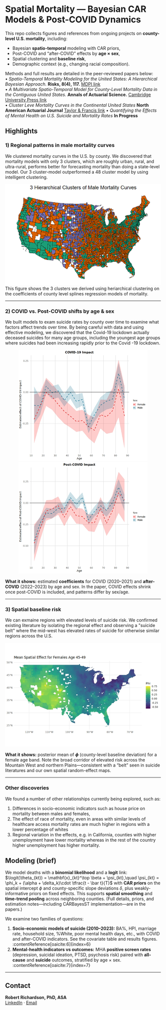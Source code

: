 # Spatial Mortality — Bayesian CAR Models & Post-COVID Dynamics

This repo collects figures and references from ongoing projects on **county-level U.S. mortality**, including:
- Bayesian **spatio-temporal** modeling with CAR priors,
- Post-COVID and “after-COVID” effects by **age × sex**,
- Spatial clustering and **baseline risk**,
- Demographic context (e.g., changing racial composition).

Methods and full results are detailed in the peer-reviewed papers below:  
•  *Spatio-Temporal Mortality Modeling for the United States: A Hierarchical Bayesian Approach.* **Risks, 8(4), 117.** [MDPI link](https://www.mdpi.com/2227-9091/8/4/117)  
•  *A Multivariate Spatio-Temporal Model for County-Level Mortality Data in the Contiguous United States.* **Annals of Actuarial Science.** [Cambridge University Press link](https://www.cambridge.org/core/journals/annals-of-actuarial-science/article/multivariate-spatiotemporal-model-for-countylevel-mortality-data-in-the-contiguous-united-states/96BF901C0B6ADE8F434D404653B665C2)  
• *Cluster Leve Mortality Curves in the Continental United States* **North American Actuarial Journal** [Taylor & Francis link](https://www.tandfonline.com/doi/abs/10.1080/10920277.2025.2463933)
•  *Quantifying the Effects of Mental Health on U.S. Suicide and Mortality Rates* **In Progress** 

## Highlights

### 1) Regional patterns in male mortality curves

We clustered mortality curves in the U.S. by county. We discovered that mortality models with only 3 clusters, which are roughly urban, rural, and ultra-rural, performs better for forecasting mortality than doing a state-level model. Our 3 cluster-model outperformed a 48 cluster model by using intelligent clustering. 

![3 Hierarchical Clusters of Male Mortality Curves](./images/mhc_3_map.png)
This figure shows the 3 clusters we derived using heriarchical clustering on the coefficients of county level splines regression models of mortality. 


---

### 2) COVID vs. Post-COVID shifts by age & sex
We built models to exam suicide rates by county over time to examine what factors affect trends over time. By being careful with data and using effective modeling, we discovered that the Covid-19 lockdown actually deceased suicides for many age groups, including the youngest age groups where suicides had been increasing rapidly prior to the Covid -19 lockdown. 
<div align="center">
  <img src="./images/_cred_int_covidTRUE_male_female-2.jpg" alt="COVID-19 impact by age and sex" width="420"/>
  <img src="./images/_cred_int_after_covidTRUE_male_female-2.jpg" alt="Post-COVID impact by age and sex" width="420"/>
</div>

**What it shows:** estimated **coefficients** for COVID (2020–2021) and **after-COVID** (2022–2023) by age and sex. In the paper, COVID effects shrink once post-COVID is included, and patterns differ by sex/age. 

---

### 3) Spatial baseline risk

We can exmaine regions with elevated levels of suicide risk. We confirmed existing literature by isolating the regional effect and observing a "suicide belt" where the mid-west has elevated rates of suicide for otherwise similar regions across the U.S.

![Mean Spatial Effect (phi) – females 45–49](./images/phi_by_county_F10-2.jpeg)

**What it shows:** posterior mean of **$\phi$** (county-level baseline deviation) for a female age band. Note the broad corridor of elevated risk across the Mountain West and northern Plains—consistent with a “belt” seen in suicide literatures and our own spatial random-effect maps.

---

### Other discoveries

We found a number of other relationships currently being explored, such as:
1) Differences in socio-economic indicators such as house price on mortality between males and females,
2) The effect of race of mortality, even in areas with similar levels of healthcare access mortality rates are much higher in regions with a lower percentage of whites
3) Regional variation in the effects, e.g. in California, counties with higher unemployment have lower mortality whereas in the rest of the country higher unemployment has higher mortality. 


## Modeling (brief)

We model deaths with a **binomial likelihood** and a **logit** link: $\logit(\theta_{kt}) = \mathbf{x}_{kt}^\top \beta + \psi_{kt},\quad 
\psi_{kt} = \phi_k + (\alpha + \delta_k)\cdot \tfrac{t - \bar t}{T}$
with **CAR priors** on the spatial intercept $\phi$ and county-specific slope deviations $\delta$, plus weakly-informative priors on fixed effects. This supports **spatial smoothing** and **time-trend pooling** across neighboring counties. (Full details, priors, and estimation notes—including CARBayesST implementation—are in the papers.) 

We examine two families of questions:

1) **Socio-economic models of suicide (2010–2023):** BA%, HPI, marriage rate, household size, %White, poor mental health days, etc., with COVID and after-COVID indicators. See the covariate table and results figures. :contentReference[oaicite:6]{index=6}  
2) **Mental-health indicators vs outcomes:** MHA **positive screen rates** (depression, suicidal ideation, PTSD, psychosis risk) paired with **all-cause** and **suicide** outcomes, stratified by age × sex. :contentReference[oaicite:7]{index=7}

---




## Contact

**Robert Richardson, PhD, ASA**  
[LinkedIn](https://www.linkedin.com/in/robert-richardson-a0597a174/) · [Email](mailto:richardson@stat.byu.edu)

